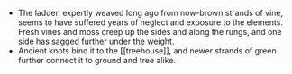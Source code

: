 - The ladder, expertly weaved long ago from now-brown strands of vine, seems to have suffered years of neglect and exposure to the elements. Fresh vines and moss creep up the sides and along the rungs, and one side has sagged further under the weight.
- Ancient knots bind it to the [[treehouse]], and newer strands of green further connect it to ground and tree alike.